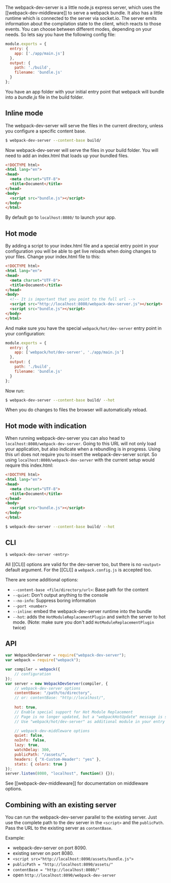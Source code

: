 The webpack-dev-server is a little node.js express server, which uses the [[webpack-dev-middleware]] to serve a webpack bundle. It also has a little runtime which is connected to the server via socket.io. The server emits information about the compilation state to the client, which reacts to those events. You can choose between different modes, depending on your needs. So lets say you have the following config file:

```javascript
module.exports = {
  entry: {
    app: ['./app/main.js']
  },
  output: {
    path: './build',
    filename: 'bundle.js'
  }
};
```

You have an app folder with your initial entry point that webpack will bundle into a *bundle.js* file in the build folder.

## Inline mode
The webpack-dev-server will serve the files in the current directory, unless you configure a specific content base.

```sh
$ webpack-dev-server --content-base build/
```

Now webpack-dev-server will serve the files in your build folder. You will need to add an index.html that loads up your bundled files.

```html
<!DOCTYPE html>
<html lang="en">
<head>
  <meta charset="UTF-8">
  <title>Document</title>
</head>
<body>
  <script src="bundle.js"></script>
</body>
</html>
```

By default go to `localhost:8080/` to launch your app.

## Hot mode
By adding a script to your index.html file and a special entry point in your configuration you will be able to get live reloads when doing changes to your files. Change your index.html file to this:

```html
<!DOCTYPE html>
<html lang="en">
<head>
  <meta charset="UTF-8">
  <title>Document</title>
</head>
<body>
  <!-- It is important that you point to the full url -->
  <script src="http://localhost:8080/webpack-dev-server.js"></script>
  <script src="bundle.js"></script>
</body>
</html>
```

And make sure you have the special `webpack/hot/dev-server` entry point in your configuration:

```javascript
module.exports = {
  entry: {
    app: ['webpack/hot/dev-server', './app/main.js']
  },
  output: {
    path: './build',
    filename: 'bundle.js'
  }
};
```

Now run:

```sh
$ webpack-dev-server --content-base build/ --hot
```

When you do changes to files the browser will automatically reload.

## Hot mode with indication
When running webpack-dev-server you can also head to `localhost:8080/webpack-dev-server`. Going to this URL will not only load your application, but also indicate when a rebundling is in progress. Using this url does not require you to insert the webpack-dev-server script. So using `localhost:8080/webpack-dev-server` with the current setup would require this index.html:

```html
<!DOCTYPE html>
<html lang="en">
<head>
  <meta charset="UTF-8">
  <title>Document</title>
</head>
<body>
  <script src="bundle.js"></script>
</body>
</html>
```

```sh
$ webpack-dev-server --content-base build/ --hot
```


## CLI

``` sh
$ webpack-dev-server <entry>
```

All [[CLI]] options are valid for the dev-server too, but there is no `<output>` default argument. For the [[CLI]] a `webpack.config.js` is accepted too.

There are some additional options:

* `--content-base <file/directory/url>`: Base path for the content
* `--quiet`: Don't output anything to the console
* `--no-info`: Suppress boring information
* `--port <number>`
* `--inline`: embed the webpack-dev-server runtime into the bundle
* `--hot`: adds the `HotModuleReplacementPlugin` and switch the server to hot mode. (Note: make sure you don't add `HotModuleReplacementPlugin` twice)

## API

``` javascript
var WebpackDevServer = require("webpack-dev-server");
var webpack = require("webpack");

var compiler = webpack({
	// configuration
});
var server = new WebpackDevServer(compiler, {
	// webpack-dev-server options
	contentBase: "/path/to/directory",
	// or: contentBase: "http://localhost/",
	
	hot: true,
	// Enable special support for Hot Module Replacement
	// Page is no longer updated, but a "webpackHotUpdate" message is send to the content
	// Use "webpack/hot/dev-server" as additional module in your entry point

	// webpack-dev-middleware options
	quiet: false,
	noInfo: false,
	lazy: true,
	watchDelay: 300,
	publicPath: "/assets/",
	headers: { "X-Custom-Header": "yes" },
	stats: { colors: true }
});
server.listen(8080, "localhost", function() {});
```

See [[webpack-dev-middleware]] for documentation on middleware options.

## Combining with an existing server

You can run the webpack-dev-server parallel to the existing server. Just use the complete path to the dev server in the `<script>` and the `publicPath`. Pass the URL to the existing server as `contentBase`.

Example:

* webpack-dev-server on port 8090.
* existing server on port 8080.
* `<script src="http://localhost:8090/assets/bundle.js">`
* `publicPath = "http://localhost:8090/assets/"`
* `contentBase = "http://localhost:8080/"`
* open `http://localhost:8090/webpack-dev-server`